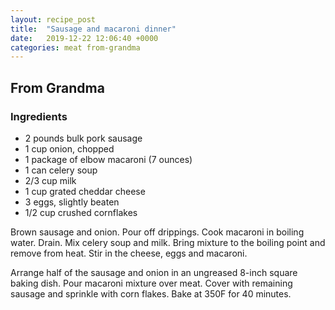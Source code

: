 ```yaml
---
layout: recipe_post
title:  "Sausage and macaroni dinner"
date:   2019-12-22 12:06:40 +0000
categories: meat from-grandma
---
```


## From Grandma
### Ingredients
* 2 pounds bulk pork sausage
* 1 cup onion, chopped
* 1 package of elbow macaroni (7 ounces)
* 1 can celery soup
* 2/3 cup milk
* 1 cup grated cheddar cheese
* 3 eggs, slightly beaten
* 1/2 cup crushed cornflakes


Brown sausage and onion. Pour off drippings. Cook macaroni in boiling water. Drain. Mix celery soup and milk. Bring mixture to the boiling point and remove from heat. Stir in the cheese, eggs and macaroni.

Arrange half of the sausage and onion in an ungreased 8-inch square baking dish. Pour macaroni mixture over meat. Cover with remaining sausage and sprinkle with corn flakes. Bake at 350F for 40 minutes.
